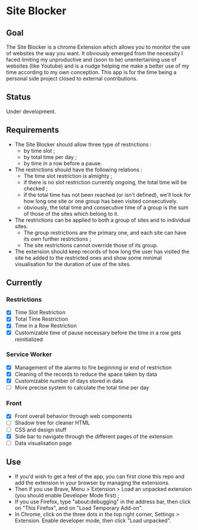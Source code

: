 # Site Blocker

## Goal
The Site Blocker is a chrome Extension which allows you to monitor the use of websites the way you want. 
It obviously emerged from the necessity I faced limiting my unproductive and (soon to be) unentertaining use of websites (like Youtube) and is a nudge helping me make a better use of my time according to my own conception.
This app is for the time being a personal side project closed to external contributions.

## Status
Under development.

## Requirements
* The Site Blocker should allow three type of restrictions :
  * by time slot ;
  * by total time per day ;
  * by time in a row before a pause.
* The restrictions should have the following relations :
  * The time slot restriction is almighty ;
  * if there is no slot restriction currently ongoing, the total time will be checked ;
  * if the total time has not been reached (or isn't defined), we'll look for how long one site or one group has been visited consecutively.
  * obviously, the total time and consecutive time of a group is the sum of those of the sites which belong to it.
* The restrictions can be applied to both a group of sites and to individual sites.
  * The group restrictions are the primary one, and each site can have its own further restrictions ;
  * The site restrictions cannot override those of its group.
* The extension should keep records of how long the user has visited the site he added to the restricted ones and show some minimal visualisation for the duration of use of the sites.
 
## Currently
### Restrictions
- [x] Time Slot Restriction
- [x] Total Time Restriction
- [x] Time in a Row Restriction
- [x] Customizable time of pause necessary before the time in a row gets reinitialized
### Service Worker
- [x] Management of the alarms to fire beginning or end of restriction
- [x] Cleaning of the records to reduce the space taken by data
- [x] Customizable number of days stored in data
- [ ] More precise system to calculate the total time per day
### Front
- [x] Front overall behavior through web components
- [ ] Shadow tree for cleaner HTML
- [ ] CSS and design stuff
- [x] Side bar to navigate through the different pages of the extension
- [ ] Data visualisation page

## Use
* If you'd wish to get a feel of the app, you can first clone this repo and add the extension in your browser by managing the extensions.
* Then if you use Brave, Menu > Extension > Load an unpacked extension (you should enable Developer Mode first) ;
* If you use Firefox, type "about:debugging" in the address bar, then click on "This Firefox", and on "Load Temporary Add-on".
* In Chrome, click on the three dots in the top right corner, Settings > Extension. Enable developer mode, then click "Load unpacked".
